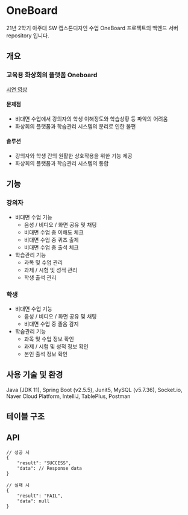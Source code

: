 # OneBoard

21년 2학기 아주대 SW 캡스톤디자인 수업 OneBoard 프로젝트의 백엔드 서버 repository 입니다.

## 개요

### 교육용 화상회의 플랫폼 Oneboard

[시연 영상](https://www.youtube.com/watch?v=wQyvDcriDIc)

#### 문제점
- 비대면 수업에서 강의자의 학생 이해정도와 학습상황 등 파악의 어려움
- 화상회의 플랫폼과 학습관리 시스템의 분리로 인한 불편

#### 솔루션
- 강의자와 학생 간의 원활한 상호작용을 위한 기능 제공
- 화상회의 플랫폼과 학습관리 시스템의 통합

## 기능

### 강의자

- 비대면 수업 기능
  - 음성 / 비디오 / 화면 공유 및 채팅
  - 비대면 수업 중 이해도 체크
  - 비대면 수업 중 퀴즈 출제
  - 비대면 수업 중 출석 체크
- 학습관리 기능
  - 과목 및 수업 관리
  - 과제 / 시험 및 성적 관리
  - 학생 출석 관리

### 학생

- 비대면 수업 기능
  - 음성 / 비디오 / 화면 공유 및 채팅
  - 비대면 수업 중 졸음 감지
- 학습관리 기능
  - 과목 및 수업 정보 확인
  - 과제 / 시험 및 성적 정보 확인
  - 본인 출석 정보 확인

## 사용 기술 및 환경

Java (JDK 11), Spring Boot (v2.5.5), Junit5, MySQL (v5.7.36), Socket.io, Naver Cloud Platform, IntelliJ, TablePlus, Postman

## 테이블 구조

## API

```
// 성공 시
{
	"result": "SUCCESS",
	"data": // Response data
}

// 실패 시
{
	"result": "FAIL",
	"data": null
}
```
